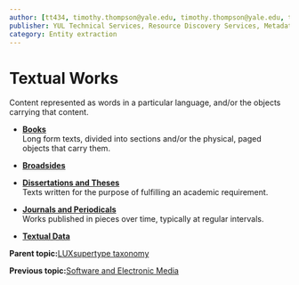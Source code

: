 ```yaml
---
author: [tt434, timothy.thompson@yale.edu, timothy.thompson@yale.edu, tt434]
publisher: YUL Technical Services, Resource Discovery Services, Metadata Services Unit
category: Entity extraction
---
```


# Textual Works

Content represented as words in a particular language, and/or the objects carrying that content.

-   **[Books](../../tasks/supertypes/books.md)**  
Long form texts, divided into sections and/or the physical, paged objects that carry them.
-   **[Broadsides](../../tasks/supertypes/broadsides.md)**  

-   **[Dissertations and Theses](../../tasks/supertypes/dissertationsandtheses.md)**  
Texts written for the purpose of fulfilling an academic requirement.
-   **[Journals and Periodicals](../../tasks/supertypes/journalsandperiodicals.md)**  
Works published in pieces over time, typically at regular intervals.
-   **[Textual Data](../../tasks/supertypes/textualdata.md)**  


**Parent topic:**[LUXsupertype taxonomy](../../tasks/supertypes/supertypes.md)

**Previous topic:**[Software and Electronic Media](../../tasks/supertypes/softwareformats.md)

